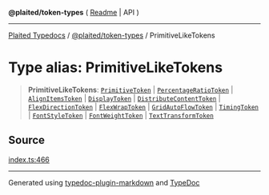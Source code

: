 **@plaited/token-types** ( [Readme](../README.md) \| API )

***

[Plaited Typedocs](../../../modules.md) / [@plaited/token-types](../modules.md) / PrimitiveLikeTokens

# Type alias: PrimitiveLikeTokens

> **PrimitiveLikeTokens**: [`PrimitiveToken`](PrimitiveToken.md) \| [`PercentageRatioToken`](PercentageRatioToken.md) \| [`AlignItemsToken`](AlignItemsToken.md) \| [`DisplayToken`](DisplayToken.md) \| [`DistributeContentToken`](DistributeContentToken.md) \| [`FlexDirectionToken`](FlexDirectionToken.md) \| [`FlexWrapToken`](FlexWrapToken.md) \| [`GridAutoFlowToken`](GridAutoFlowToken.md) \| [`TimingToken`](TimingToken.md) \| [`FontStyleToken`](FontStyleToken.md) \| [`FontWeightToken`](FontWeightToken.md) \| [`TextTransformToken`](TextTransformToken.md)

## Source

[index.ts:466](https://github.com/plaited/plaited/blob/b151218/libs/token-types/src/index.ts#L466)

***

Generated using [typedoc-plugin-markdown](https://www.npmjs.com/package/typedoc-plugin-markdown) and [TypeDoc](https://typedoc.org/)

